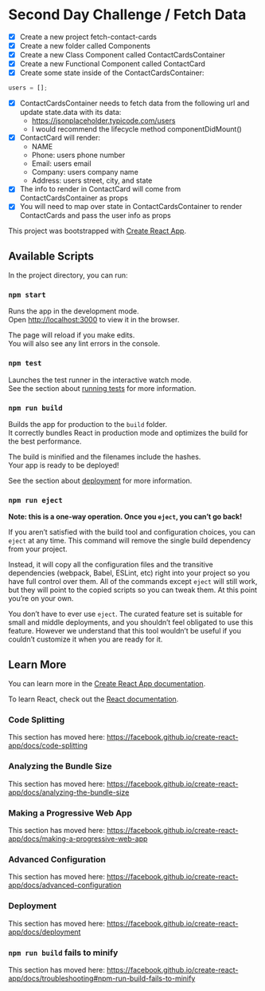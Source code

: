 # Second Day Challenge / Fetch Data

- [x]   Create a new project fetch-contact-cards
- [X]   Create a new folder called Components
- [x]   Create a new Class Component called ContactCardsContainer
- [x]   Create a new Functional Component called ContactCard
- [x]   Create some state inside of the ContactCardsContainer:

```javascript
users = [];
```

- [x]   ContactCardsContainer needs to fetch data from the following url
    and update state.data with its data:
    -   https://jsonplaceholder.typicode.com/users
    -   I would recommend the lifecycle method componentDidMount()
- [x]   ContactCard will render:
    -   NAME
    -   Phone: users phone number
    -   Email: users email
    -   Company: users company name
    -   Address: users street, city, and state
- [x]   The info to render in ContactCard will come from
    ContactCardsContainer as props
- [x]   You will need to map over state in ContactCardsContainer to render
    ContactCards and pass the user info as props

This project was bootstrapped with
[Create React App](https://github.com/facebook/create-react-app).

## Available Scripts

In the project directory, you can run:

### `npm start`

Runs the app in the development mode.<br /> Open
[http://localhost:3000](http://localhost:3000) to view it in the
browser.

The page will reload if you make edits.<br /> You will also see any
lint errors in the console.

### `npm test`

Launches the test runner in the interactive watch mode.<br /> See the
section about
[running tests](https://facebook.github.io/create-react-app/docs/running-tests)
for more information.

### `npm run build`

Builds the app for production to the `build` folder.<br /> It
correctly bundles React in production mode and optimizes the build for
the best performance.

The build is minified and the filenames include the hashes.<br /> Your
app is ready to be deployed!

See the section about
[deployment](https://facebook.github.io/create-react-app/docs/deployment)
for more information.

### `npm run eject`

**Note: this is a one-way operation. Once you `eject`, you can’t go
back!**

If you aren’t satisfied with the build tool and configuration choices,
you can `eject` at any time. This command will remove the single build
dependency from your project.

Instead, it will copy all the configuration files and the transitive
dependencies (webpack, Babel, ESLint, etc) right into your project so
you have full control over them. All of the commands except `eject`
will still work, but they will point to the copied scripts so you can
tweak them. At this point you’re on your own.

You don’t have to ever use `eject`. The curated feature set is
suitable for small and middle deployments, and you shouldn’t feel
obligated to use this feature. However we understand that this tool
wouldn’t be useful if you couldn’t customize it when you are ready for
it.

## Learn More

You can learn more in the
[Create React App documentation](https://facebook.github.io/create-react-app/docs/getting-started).

To learn React, check out the
[React documentation](https://reactjs.org/).

### Code Splitting

This section has moved here:
https://facebook.github.io/create-react-app/docs/code-splitting

### Analyzing the Bundle Size

This section has moved here:
https://facebook.github.io/create-react-app/docs/analyzing-the-bundle-size

### Making a Progressive Web App

This section has moved here:
https://facebook.github.io/create-react-app/docs/making-a-progressive-web-app

### Advanced Configuration

This section has moved here:
https://facebook.github.io/create-react-app/docs/advanced-configuration

### Deployment

This section has moved here:
https://facebook.github.io/create-react-app/docs/deployment

### `npm run build` fails to minify

This section has moved here:
https://facebook.github.io/create-react-app/docs/troubleshooting#npm-run-build-fails-to-minify
